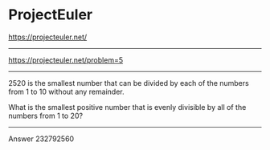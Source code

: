 # ProjectEuler
https://projecteuler.net/
***
https://projecteuler.net/problem=5
***
2520 is the smallest number that can be divided by each of the numbers from 1 to 10 without any remainder.

What is the smallest positive number that is evenly divisible by all of the numbers from 1 to 20?
***
Answer
232792560